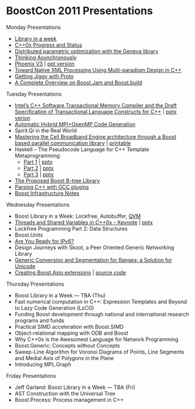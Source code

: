 # BoostCon 2011 Presentations

Monday Presentations

* [Library in a week](https://github.com/boostcon/2011_presentations/raw/master/mon/liaw_overview.pdf)
* [C++0x Progress and Status](https://github.com/boostcon/2011_presentations/raw/master/mon/cpp0x_overview.pdf)
* [Distributed parametric optimization with the Geneva library](https://github.com/boostcon/2011_presentations/raw/master/mon/boostcon2011_geneva.pdf)
* [Thinking Asynchronously](https://github.com/boostcon/2011_presentations/raw/master/mon/thinking_asynchronously.pdf)
* [Phoenix V3](https://github.com/boostcon/2011_presentations/raw/master/mon/phoenix_v3.pdf) | [ppt version](https://github.com/boostcon/2011_presentations/raw/master/mon/phoenix_v3.ppt)
* [Toward Native XML Processing Using Multi-paradigm Design in C++](https://github.com/boostcon/2011_presentations/raw/master/mon/leesa_boostcon.pdf)
* [Getting Jiggy with Proto](https://github.com/MetaScale/boost-con-2011/tree/master/proto)
* [A Complete Overview on Boost.Jam and Boost.build](https://github.com/boostcon/2011_presentations/raw/master/mon/Boost.Build.pdf)

Tuesday Presentations

* [Intel’s C++ Software Transactional Memory Compiler and the Draft Specification of Transactional Language Constructs for C++](https://github.com/boostcon/2011_presentations/raw/master/tue/boostcon_tm_spec.pdf) | [pptx verion](https://github.com/boostcon/2011_presentations/raw/master/tue/boostcon_tm_spec.pptx)
* [Automatic Hybrid MPI+OpenMP Code Generation](https://github.com/boostcon/2011_presentations/raw/master/tue/bsppp.pdf)
* Spirit.Qi in the Real World
* [Mastering the Cell Broadband Engine architecture through a Boost based parallel communication library](https://github.com/boostcon/2011_presentations/raw/master/tue/cell_mpi.pdf) | [printable](https://github.com/boostcon/2011_presentations/raw/master/tue/cell_mpi_printable.pdf)
* Haskell – The Pseudocode Language for C++ Template Metaprogramming
   - [Part 1](https://github.com/boostcon/2011_presentations/raw/master/tue/haskell/Bartosz1.pdf)  |  [pptx](https://github.com/boostcon/2011_presentations/raw/master/tue/haskell/Bartosz1.pptx)
   - [Part 2](https://github.com/boostcon/2011_presentations/raw/master/tue/haskell/Bartosz2.pdf)  |  [pptx](https://github.com/boostcon/2011_presentations/raw/master/tue/haskell/Bartosz2.pptx)
   - [Part 3](https://github.com/boostcon/2011_presentations/raw/master/tue/haskell/Bartosz3.pdf)  |  [pptx](https://github.com/boostcon/2011_presentations/raw/master/tue/haskell/Bartosz3.pptx)
* [The Proposed Boost B-tree Library](https://github.com/boostcon/2011_presentations/raw/master/tue/proposed_b_tree_library.pdf)
* [Parsing C++ with GCC plugins](https://github.com/boostcon/2011_presentations/raw/master/tue/parsing_cxx_with_gcc_plugins.pdf)
* [Boost Infrastructure Notes](https://github.com/boostcon/2011_presentations/blob/master/tue/boostcon_infrastructure.markdown)

Wednesday Presentations

* Boost Library in a Week: Lockfree, Autobuffer, [QVM](https://github.com/boostcon/2011_presentations/raw/master/wed/liaw-qvm.pdf)
* [Threads and Shared Variables in C++0x – Keynote](boehm-boostcon11.pdf) | [pptx](boehm-boostcon11.pptx)
* Lockfree Programming Part 2: Data Structures	
* Boost.Units
* [Are You Ready for IPv6?](https://github.com/boostcon/2011_presentations/raw/master/wed/IPv6.pdf)
* Design Journeys with Skoot, a Peer Oriented Generic Networking Library	
* [Generic Conversion and Segmentation for Ranges: a Solution for Unicode](https://github.com/boostcon/2011_presentations/raw/master/wed/unicode.pdf)
* [Creating Boost.Asio extensions](https://github.com/boostcon/2011_presentations/raw/master/wed/creating_boost_asio_extensions.pdf) | [source code](https://github.com/boostcon/2011_presentations/tree/master/wed/asio_extentions)

Thursday Presentations

* Boost Library in a Week — TBA (Thu)
* Fast numerical computation in C++: Expression Templates and Beyond to Lazy Code Generation (LzCG)	
* Funding Boost development through national and international research programs and funds
* Practical SIMD acceleration with Boost.SIMD	
* Object-relational mapping with ODB and Boost
* Why C++0x is the Awesomest Language for Network Programming
* Boost.Generic: Concepts without Concepts 
* Sweep-Line Algorithm for Voronoi Diagrams of Points, Line Segments and Medial Axis of Polygons in the Plane
* Introducing MPL.Graph

Friday Presentations

* Jeff Garland: Boost Library in a Week — TBA (Fri)
* AST Construction with the Universal Tree
* Boost.Process: Process management in C++
